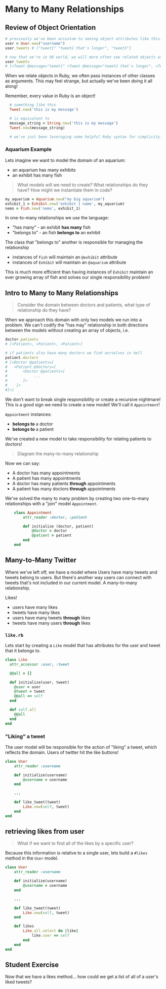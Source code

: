 # Many to Many Relationships

## Review of Object Orientation

```ruby
# previously we've been accustom to seeing object attributes like this:
user = User.new("username")
user.tweets # ["tweet1" "tweet2 that's longer", "tweet3"]

# now that we're in OO world, we will more often see related objects as such:
user.tweets 
# [<Tweet @message="tweet1" <Tweet @message="tweet2 that's longer", <Tweet @message="tweet3"]
```

When we relate objects in Ruby, we often pass instances of other classes as arguments. This may feel strange, but actually we've been doing it all along!

Remember, every value in Ruby is an object!

```ruby
  # something like this
  Tweet.new('this is my message')

  # is equivalent to 
  message_string = String.new('this is my message')
  Tweet.new(message_string)

  # we've just been leveraging some helpful Ruby syntax for simplicity.
```

### Aquarium Example

Lets imagine we want to model the domain of an aquarium:

- an aquarium has many exhibits
- an exhibit has many fish

> What models will we need to create? What relationships do they have? How might we instantiate them in code?

```ruby
my_aquarium = Aquarium.new("my big aquarium")
exhibit_1 = Exhibit.new('exhibit 1 name', my_aquarium)
nemo = Fish.new('nemo', exhibit_1)
```

In one-to-many relationships we use the language:

- "has many" - an exhibit **has many** fish
- "belongs to" - an fish **belongs to** an exhibit

The class that "belongs to" another is responsible for managing the relationship

- instances of `Fish` will maintain an `@exhibit` attribute
- instances of `Exhibit` will maintain an `@aquarium` attribute

This is much more efficient than having instances of `Exhibit` maintain an ever growing array of fish and solves our single responsibility problem!

## Intro to Many to Many Relationships

> Consider the domain between doctors and patients, what type of relationship do they have?

When we approach this domain with only two models we run into a problem. We can't codify the "has may" relationship in both directions between the models without creating an array of objects, i.e. 

```ruby
doctor.patients 
# [<Patient>, <Patient>, <Patient>] 

# if patients also have many doctors we find ourselves in hell
patient.doctors
# [<Doctor @patients=[
#   <Patient @doctors=[
#       <Doctor @patients=[
#            ...
#       ]>
#    ]>
#]>]
```

We don't want to break single responsibility or create a recursive nightmare! This is a good sign we need to create a new model! We'll call it `Appointment`!

`Appointment` instances:
- **belongs to** a doctor
- **belongs to** a patient

We've created a new model to take responsibility for relating patients to doctors!

> Diagram the many-to-many relationship

Now we can say:

- A doctor has many appointments
- A patient has many appointments
- A doctor has many patients **through** appointments
- A patient has many doctors **through** appointments

We've solved the many to many problem by creating two one-to-many relationships with a "join" model `Appointment`. 

```ruby
    class Appointment
        attr_reader :doctor, :patient

        def initialize (doctor, patient)
            @doctor = doctor
            @patient = patient
        end
    end
```

## Many-to-Many Twitter

Where we've left off, we have a model where Users have many tweets and tweets belong to users. But there's another way users can connect with tweets that's not included in our current model. A many-to-many relationship.

Likes!

- users have many likes
- tweets have many likes
- users have many tweets **through** likes
- tweets have many users **through** likes

### `like.rb`

Lets start by creating a `Like` model that has attributes for the user and tweet that it belongs to.

```ruby
class Like
  attr_accessor :user, :tweet

  @@all = []

  def initialize(user, tweet)
    @user = user
    @tweet = tweet
    @@all << self
  end

  def self.all
    @@all
  end
end
```

### "Liking" a tweet

The user model will be responsible for the action of "liking" a tweet, which reflects the domain. Users of twitter hit the like buttons!

```ruby
class User
    attr_reader :username

    def initialize(username)
        @username = username
    end

    ...

    def like_tweet(tweet)
        Like.new(self, tweet)
    end
end
```

## retrieving likes from user

> What if we want to find all of the likes by a specific user?

Because this information is relative to a single user, lets build a `#likes` method in the `User` model.

```ruby
class User
    attr_reader :username

    def initialize(username)
        @username = username
    end

    ...

    def like_tweet(tweet)
        Like.new(self, tweet)
    end

    def likes
        Like.all.select do |like|
            like.user == self
        end
    end
end
```

## Student Exercise

Now that we have a likes method... how could we get a list of all of a user's liked tweets?